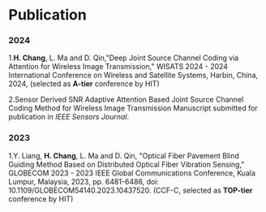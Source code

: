 
# Publication

### 2024
1.**H. Chang**, L. Ma and D. Qin,"Deep Joint Source Channel Coding via  Attention for Wireless Image Transmission," WISATS 2024 - 2024 International Conference on Wireless and Satellite Systems, Harbin, China, 2024, (selected as **A-tier** conference by HIT)

2.Sensor Derived SNR Adaptive Attention Based Joint Source Channel Coding Method for Wireless Image Transmission
Manuscript submitted for publication in *IEEE Sensors Journal*.

### 2023
1.Y. Liang, **H. Chang**, L. Ma and D. Qin, "Optical Fiber Pavement Blind Guiding Method Based on Distributed Optical Fiber Vibration Sensing," GLOBECOM 2023 - 2023 IEEE Global Communications Conference, Kuala Lumpur, Malaysia, 2023, pp. 6481-6486, doi: 10.1109/GLOBECOM54140.2023.10437520. (CCF-C, selected as **TOP-tier** conference by HIT)

